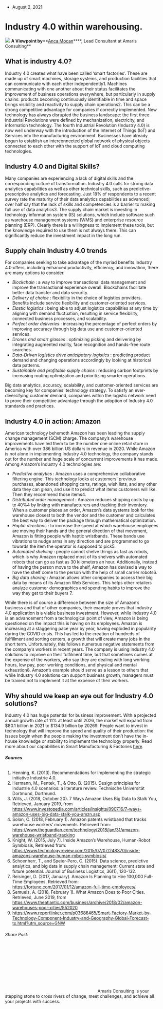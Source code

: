 * August 2, 2021


# Industry 4.0 within warehousing.
![](https://amaris.com/wp-content/uploads/2021/08/Industry-4.0-within-warehousing-01-1024x878.png)
**A Viewpoint by****[Anca Mocan](https://www.linkedin.com/in/anca-m-02766913/)****, Lead Consultant at Amaris Consulting**
## What is industry 4.0?
Industry 4.0 creates what have been called ‘smart factories’. These are made up of smart machines, storage systems, and production facilities that can communicate with each other independently1. Machines communicating with one another about their status facilitates the improvement of business operations everywhere, but particularly in supply chains: products becoming continuously identifiable in time and space brings visibility and reactivity to supply chain operations2. This can be a strong competitive advantage for companies if correctly implemented.
New technology has always disrupted the business landscape: the first three Industrial Revolutions were defined by mechanization, electricity, and information technology. The fourth Industrial Revolution (Industry 4.0) is now well underway with the introduction of the Internet of Things (IoT) and Services into the manufacturing environment. Businesses have already begun to establish an interconnected global network of physical objects connected to each other with the support of IoT and cloud computing technologies.
## Industry 4.0 and Digital Skills?
Many companies are experiencing a lack of digital skills and the corresponding culture of transformation. Industry 4.0 calls for strong data analytics capabilities as well as other technical skills, such as predictive-prescriptive analytics and forecasting. Just 18% of respondents to a recent survey rate the maturity of their data analytics capabilities as advanced; over half say that the lack of skills and competencies is a barrier to making full use of data analytics3.
The supply chain market is investing in technology information system (IS) solutions, which include software such as warehouse management systems (WMS) and enterprise resource planning (ERP). Clearly there is a willingness to implement these tools, but the knowledge required to use them is not always there. This can significantly reduce the investment impact in the long run.
## Supply chain Industry 4.0 trends
For companies seeking to take advantage of the myriad benefits Industry 4.0 offers, including enhanced productivity, efficiency, and innovation, there are many options to consider.
  * _Blockchain_ : a way to improve transactional data management and improve the transactional experience overall. Blockchains facilitate better data transfer and data security.
  * _Delivery of choice_ : flexibility in the choice of logistics providers. Benefits include service flexibility and customer-oriented services.
  * _Elastic logistics_ : being able to adjust logistics capabilities at any time by aligning with demand fluctuation, resulting in service flexibility, connected business processes, and scalability.
  * _Perfect order deliveries_ : increasing the percentage of perfect orders by improving accuracy through big data use and customer-oriented services.
  * _Drones and smart glasses_ : optimizing picking and delivering by integrating augmented reality, face recognition and hands-free route searches.
  * _Data-Driven logistics drive anticipatory logistics_ : predicting product demand and changing operations accordingly by looking at historical data patterns.
  * _Sustainable and profitable supply chains_ : reducing carbon footprints by increasing routing optimization and prioritizing smarter operations.


Big data analytics, accuracy, scalability, and customer-oriented services are becoming key for companies’ technology strategy. To satisfy an ever-diversifying customer demand, companies within the logistic network need to prove their competitive advantage through the adoption of Industry 4.0 standards and practices.
## Industry 4.0 in action: Amazon
American technology behemoth Amazon has been leading the supply change management (SCM) charge. The company’s warehouse improvements have led them to be the number one online retail store in America with over 386 billion US dollars in revenue in 2020. While Amazon is not alone in implementing Industry 4.0 technology, the company stands out for the number and huge scale of concurrent improvements it has made. Among Amazon’s Industry 4.0 technologies are:
  * _Predictive analytics_ : Amazon uses a comprehensive collaborative filtering engine. This technology looks at customers’ previous purchases, abandoned shopping carts, ratings, wish lists, and any other data they can glean, and use it to predict what items customers will like. Then they recommend those items4.
  * _Distributed order management_ : Amazon reduces shipping costs by up to 40%4 by linking with manufacturers and tracking their inventory. When a customer places an order, Amazon’s data systems look for the warehouse closest to both the vendor and the customer and calculates the best way to deliver the package through mathematical optimization.
  * _Haptic directions_ : to increase the speed at which warehouse employees are moving their hands and the general direction of that movement, Amazon is fitting people with haptic wristbands. These bands use vibrations to nudge arms in any direction and are programmed to go towards the item the operator is supposed to pick5.
  * _Automated shelving_ : people cannot shelve things as fast as robots, which is why Amazon replaced most of its shelvers with automated robots that can go as fast as 30 kilometers an hour. Additionally, instead of having the person move to the shelf, Amazon has devised a way to have the shelf come to the person with the help of small carrier robots6.
  * _Big data sharing_ : Amazon allows other companies to access their big data by means of its Amazon Web Services. This helps other retailers analyze customer demographics and spending habits to improve the way they get to their buyers 7.


While there is of course a difference between the size of Amazon’s business and that of other companies, their example proves that Industry 4.0 application is a viable business investment. However, while Industry 4.0 is an advancement from a technological point of view, Amazon is being questioned on the impact this is having on its employees.
Amazon is increasing at a staggering pace year by year, having exploded in popularity during the COVID crisis. This has led to the creation of hundreds of fulfillment and sorting centers, a growth that will create many jobs in the short term. Unfortunately, this follows numerous negative statements from the company’s workers in recent years. The company is using Industry 4.0 solutions to improve on their fulfilment time, but that sometimes comes at the expense of the workers, who say they are dealing with long working hours, low pay, poor working conditions, and physical and mental exhaustion8. Amazon’s example should serve as a lesson to others that while Industry 4.0 solutions can support business growth, managers must be trained not to implement it at the expense of their workers.
## **Why should we keep an eye out for Industry 4.0 solutions?**
Industry 4.0 has huge potential for business improvement. With a projected annual growth rate of 11% at least until 2026, the market will expand from $80.1 billion in 2021 to $134.9 billion by 20269. People want to invest in technology that will improve the speed and quality of their production: the issues begin when the people making the investment don’t have the in-house knowledge or stability to implement the technology properly.
Read more about our capabilities in Smart Manufacturing & Factories [here](https://amaris.com/business-line/engineering/#smart-manufacturing-factories). 
###### **Sources**
  1. Henning, K. (2013). Recommendations for implementing the strategic initiative Industrie 4.0.
  2. Hermann, M., Pentek, T., & Otto, B. (2015). Design principles for Industrie 4.0 scenarios: a literature review. Technische Universität Dortmund, Dortmund.
  3. Wills, J. (2018, October 20). 7 Ways Amazon Uses Big Data to Stalk You, Retrieved, January 2019, from <https://www.investopedia.com/articles/insights/090716/7-ways-amazon-uses-big-data-stalk-you-amzn.asp>
  4. Solon, O. (2018, February 1). Amazon patents wristband that tracks warehouse workers’ movements. Retrieved from: <https://www.theguardian.com/technology/2018/jan/31/amazon-warehouse-wristband-tracking>
  5. Knight, W. (2015, July 7). Inside Amazon’s Warehouse, Human-Robot Symbiosis, Retrieved from: [https://www.technologyreview.com/2015/07/07/248370/inside-amazons-warehouse-human-robot-symbiosis/ ](https://www.technologyreview.com/2015/07/07/248370/inside-amazons-warehouse-human-robot-symbiosis/)
  6. Schoenherr, T., and Speier‐Pero, C. (2015). Data science, predictive analytics, and big data in supply chain management: Current state and future potential. Journal of Business Logistics, 36(1), 120-132.
  7. Reisinger, D. (2017, January). Amazon Is Planning to Hire 100,000 Full-Time Employees. Retrieved from: [https://fortune.com/2017/01/12/amazon-full-time-employees/ ](https://fortune.com/2017/01/12/amazon-full-time-employees/)
  8. Semuels, A. (2018, February 1). What Amazon Does to Poor Cities. Retrieved, June 2019, from <https://www.theatlantic.com/business/archive/2018/02/amazon-warehouses-poor-cities/552020>
  9. <https://www.reportlinker.com/p03686465/Smart-Factory-Market-by-Technology-Component-Industry-and-Geography-Global-Forecast-to.html?utm_source=GNW>


###### Share Post:
![Amaris Logo](data:image/svg+xml,%3Csvg%20xmlns='http://www.w3.org/2000/svg'%20viewBox='0%200%200%200'%3E%3C/svg%3E)
Amaris Consulting is your stepping stone to cross rivers of change, meet challenges, and achieve all your projects with success.
